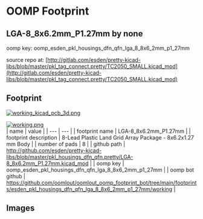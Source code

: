 # OOMP Footprint  
## LGA-8_8x6.2mm_P1.27mm  by none  
  
oomp key: oomp_esden_pkl_housings_dfn_qfn_lga_8_8x6_2mm_p1_27mm  
  
source repo at: [http://gitlab.com/esden/pretty-kicad-libs/blob/master/pkl_tag_connect.pretty/TC2050_SMALL.kicad_mod](http://gitlab.com/esden/pretty-kicad-libs/blob/master/pkl_tag_connect.pretty/TC2050_SMALL.kicad_mod)  
## Footprint  
  
[![working_kicad_pcb_3d.png](working_kicad_pcb_3d_600.png)](working_kicad_pcb_3d.png)  
  
[![working.png](working_600.png)](working.png)  
| name | value | 
| --- | --- | 
| footprint name | LGA-8_8x6.2mm_P1.27mm | 
| footprint description | 8-Lead Plastic Land Grid Array Package - 8x6.2x1.27 mm Body | 
| number of pads | 8 | 
| github path | http://github.com/esden/pretty-kicad-libs/blob/master/pkl_housings_dfn_qfn.pretty/LGA-8_8x6.2mm_P1.27mm.kicad_mod | 
| oomp key | oomp_esden_pkl_housings_dfn_qfn_lga_8_8x6_2mm_p1_27mm | 
| oomp bot github | https://github.com/oomlout/oomlout_oomp_footprint_bot/tree/main/footprints/esden_pkl_housings_dfn_qfn_lga_8_8x6_2mm_p1_27mm/working | 
## Images  
